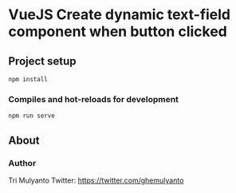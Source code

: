 # VueJS Create dynamic text-field component when button clicked

## Project setup
```
npm install
```
### Compiles and hot-reloads for development
```
npm run serve
```
## About
### Author

Tri Mulyanto
Twitter: https://twitter.com/ghemulyanto

